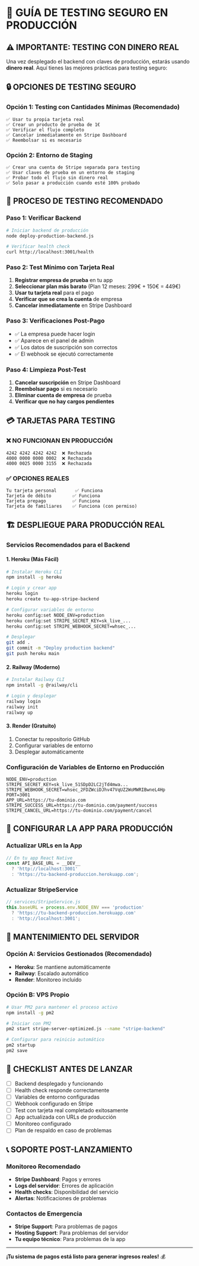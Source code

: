 # 🧪 GUÍA DE TESTING SEGURO EN PRODUCCIÓN

## ⚠️ **IMPORTANTE: TESTING CON DINERO REAL**
Una vez desplegado el backend con claves de producción, estarás usando **dinero real**. Aquí tienes las mejores prácticas para testing seguro:

## 🔒 **OPCIONES DE TESTING SEGURO**

### **Opción 1: Testing con Cantidades Mínimas (Recomendado)**
```
✅ Usar tu propia tarjeta real
✅ Crear un producto de prueba de 1€
✅ Verificar el flujo completo
✅ Cancelar inmediatamente en Stripe Dashboard
✅ Reembolsar si es necesario
```

### **Opción 2: Entorno de Staging**
```
✅ Crear una cuenta de Stripe separada para testing
✅ Usar claves de prueba en un entorno de staging
✅ Probar todo el flujo sin dinero real
✅ Solo pasar a producción cuando esté 100% probado
```

## 🧪 **PROCESO DE TESTING RECOMENDADO**

### **Paso 1: Verificar Backend**
```bash
# Iniciar backend de producción
node deploy-production-backend.js

# Verificar health check
curl http://localhost:3001/health
```

### **Paso 2: Test Mínimo con Tarjeta Real**
1. **Registrar empresa de prueba** en tu app
2. **Seleccionar plan más barato** (Plan 12 meses: 299€ + 150€ = 449€)
3. **Usar tu tarjeta real** para el pago
4. **Verificar que se crea la cuenta** de empresa
5. **Cancelar inmediatamente** en Stripe Dashboard

### **Paso 3: Verificaciones Post-Pago**
- ✅ La empresa puede hacer login
- ✅ Aparece en el panel de admin
- ✅ Los datos de suscripción son correctos
- ✅ El webhook se ejecutó correctamente

### **Paso 4: Limpieza Post-Test**
1. **Cancelar suscripción** en Stripe Dashboard
2. **Reembolsar pago** si es necesario
3. **Eliminar cuenta de empresa** de prueba
4. **Verificar que no hay cargos pendientes**

## 💳 **TARJETAS PARA TESTING**

### **❌ NO FUNCIONAN EN PRODUCCIÓN**
```
4242 4242 4242 4242  ❌ Rechazada
4000 0000 0000 0002  ❌ Rechazada
4000 0025 0000 3155  ❌ Rechazada
```

### **✅ OPCIONES REALES**
```
Tu tarjeta personal       ✅ Funciona
Tarjeta de débito        ✅ Funciona  
Tarjeta prepago          ✅ Funciona
Tarjeta de familiares    ✅ Funciona (con permiso)
```

## 🏗️ **DESPLIEGUE PARA PRODUCCIÓN REAL**

### **Servicios Recomendados para el Backend**

#### **1. Heroku (Más Fácil)**
```bash
# Instalar Heroku CLI
npm install -g heroku

# Login y crear app
heroku login
heroku create tu-app-stripe-backend

# Configurar variables de entorno
heroku config:set NODE_ENV=production
heroku config:set STRIPE_SECRET_KEY=sk_live_...
heroku config:set STRIPE_WEBHOOK_SECRET=whsec_...

# Desplegar
git add .
git commit -m "Deploy production backend"
git push heroku main
```

#### **2. Railway (Moderno)**
```bash
# Instalar Railway CLI
npm install -g @railway/cli

# Login y desplegar
railway login
railway init
railway up
```

#### **3. Render (Gratuito)**
1. Conectar tu repositorio GitHub
2. Configurar variables de entorno
3. Desplegar automáticamente

### **Configuración de Variables de Entorno en Producción**
```env
NODE_ENV=production
STRIPE_SECRET_KEY=sk_live_51SDpD2LC2jTd4mwa...
STRIPE_WEBHOOK_SECRET=whsec_2FDZWciDJhv47VqUZ2WoMWRIBwneL4Hp
PORT=3001
APP_URL=https://tu-dominio.com
STRIPE_SUCCESS_URL=https://tu-dominio.com/payment/success
STRIPE_CANCEL_URL=https://tu-dominio.com/payment/cancel
```

## 📱 **CONFIGURAR LA APP PARA PRODUCCIÓN**

### **Actualizar URLs en la App**
```javascript
// En tu app React Native
const API_BASE_URL = __DEV__ 
  ? 'http://localhost:3001'
  : 'https://tu-backend-produccion.herokuapp.com';
```

### **Actualizar StripeService**
```javascript
// services/StripeService.js
this.baseURL = process.env.NODE_ENV === 'production' 
  ? 'https://tu-backend-produccion.herokuapp.com'
  : 'http://localhost:3001';
```

## 🔄 **MANTENIMIENTO DEL SERVIDOR**

### **Opción A: Servicios Gestionados (Recomendado)**
- **Heroku**: Se mantiene automáticamente
- **Railway**: Escalado automático
- **Render**: Monitoreo incluido

### **Opción B: VPS Propio**
```bash
# Usar PM2 para mantener el proceso activo
npm install -g pm2

# Iniciar con PM2
pm2 start stripe-server-optimized.js --name "stripe-backend"

# Configurar para reinicio automático
pm2 startup
pm2 save
```

## 🚨 **CHECKLIST ANTES DE LANZAR**
- [ ] Backend desplegado y funcionando
- [ ] Health check responde correctamente
- [ ] Variables de entorno configuradas
- [ ] Webhook configurado en Stripe
- [ ] Test con tarjeta real completado exitosamente
- [ ] App actualizada con URLs de producción
- [ ] Monitoreo configurado
- [ ] Plan de respaldo en caso de problemas

## 📞 **SOPORTE POST-LANZAMIENTO**

### **Monitoreo Recomendado**
- **Stripe Dashboard**: Pagos y errores
- **Logs del servidor**: Errores de aplicación
- **Health checks**: Disponibilidad del servicio
- **Alertas**: Notificaciones de problemas

### **Contactos de Emergencia**
- **Stripe Support**: Para problemas de pagos
- **Hosting Support**: Para problemas del servidor
- **Tu equipo técnico**: Para problemas de la app

---
**¡Tu sistema de pagos está listo para generar ingresos reales!** 💰